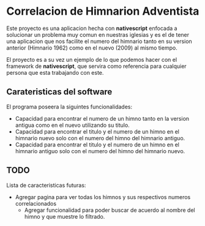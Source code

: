 # Correlacion de Himnarion Adventista

Este proyecto es una aplicacion hecha con **nativescript** enfocada a solucionar un
problema muy comun en nuestras iglesias y es el de tener una aplicacion que nos facilite
el numero del himnario tanto en su version anterior (Himnario 1962) como en el nuevo (2009) al mismo tiempo.

El proyecto es a su vez un ejemplo de lo que podemos hacer con el framework de **nativescript**, que servira como referencia
para cualquier persona que esta trabajando con este.

## Carateristicas del software

El programa poseera la siguintes funcionalidades:
- Capacidad para encontrar el numero de un himno tanto en la version antigua como en el nuevo utilizando su titulo.
- Capacidad para encontrar el titulo y el numero de un himno en el himnario nuevo solo con el numero del himno del himnario antiguo.
- Capacidad para encontrar el titulo y el numero de un himno en el himnario antiguo solo con el numero del himno del himnario nuevo.

## TODO

Lista de caracteristicas futuras:
- Agregar pagina para ver todas los himnos y sus respectivos numeros correlacionados
  - Agregar funcionalidad para poder buscar de acuerdo al nombre del himno y que muestre lo filtrado.